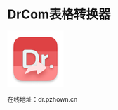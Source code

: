 # DrCom表格转换器

<img src="./src/assets/drlogo.png" width='128px'/>

在线地址：<a herf="http://dr.pzhown.cn">dr.pzhown.cn</a>


